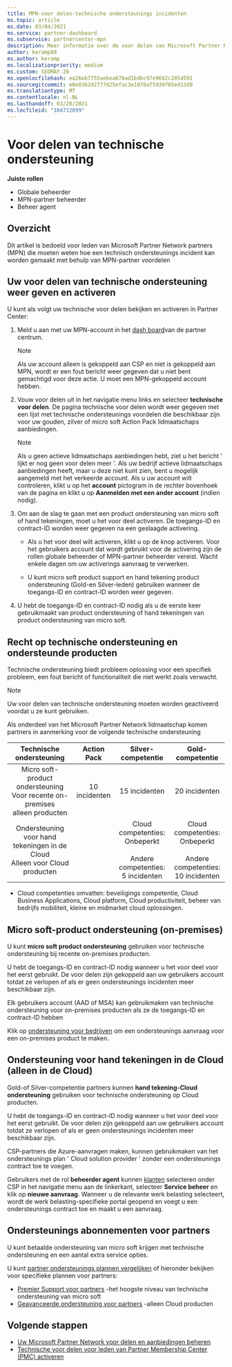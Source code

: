 ```yaml
---
title: MPN-voor delen-technische ondersteunings incidenten
ms.topic: article
ms.date: 03/04/2021
ms.service: partner-dashboard
ms.subservice: partnercenter-mpn
description: Meer informatie over de voor delen van Microsoft Partner Network (MPN) voor technische ondersteunings incidenten
author: keramp88
ms.author: keramp
ms.localizationpriority: medium
ms.custom: SEOMAY.20
ms.openlocfilehash: ea26eb7755aebea67bad1b4bc97e9662c2054591
ms.sourcegitcommit: e8e8362d2777d25efac3e1076af5939765ed13d0
ms.translationtype: MT
ms.contentlocale: nl-NL
ms.lasthandoff: 03/20/2021
ms.locfileid: "104712899"
---
```

# <a name="technical-support-benefits"></a>Voor delen van technische ondersteuning

**Juiste rollen**
-   Globale beheerder 
-   MPN-partner beheerder 
-   Beheer agent 

## <a name="overview"></a>Overzicht

Dit artikel is bedoeld voor leden van Microsoft Partner Network partners (MPN) die moeten weten hoe een technisch ondersteunings incident kan worden gemaakt met behulp van MPN-partner voordelen

## <a name="view-and-activate-your-technical-support-benefits"></a>Uw voor delen van technische ondersteuning weer geven en activeren 

U kunt als volgt uw technische voor delen bekijken en activeren in Partner Center:

1. Meld u aan met uw MPN-account in het [dash board](https://partner.microsoft.com/dashboard)van de partner centrum. 
    > [!NOTE]
    > Als uw account alleen is gekoppeld aan CSP en niet is gekoppeld aan MPN, wordt er een fout bericht weer gegeven dat u niet bent gemachtigd voor deze actie. U moet een MPN-gekoppeld account hebben.

2. Vouw voor delen uit in het navigatie menu links en selecteer **technische voor delen**. De pagina technische voor delen wordt weer gegeven met een lijst met technische ondersteunings voordelen die beschikbaar zijn voor uw gouden, zilver of micro soft Action Pack lidmaatschaps aanbiedingen. 

    > [!NOTE]
    >Als u geen actieve lidmaatschaps aanbiedingen hebt, ziet u het bericht ' lijkt er nog geen voor delen meer '. Als uw bedrijf actieve lidmaatschaps aanbiedingen heeft, maar u deze niet kunt zien, bent u mogelijk aangemeld met het verkeerde account. Als u uw account wilt controleren, klikt u op het **account** pictogram in de rechter bovenhoek van de pagina en klikt u op **Aanmelden met een ander account** (indien nodig).

3. Om aan de slag te gaan met een product ondersteuning van micro soft of hand tekeningen, moet u het voor deel activeren. De toegangs-ID en contract-ID worden weer gegeven na een geslaagde activering. 

    -   Als u het voor deel wilt activeren, klikt u op de knop activeren. Voor het gebruikers account dat wordt gebruikt voor de activering zijn de rollen globale beheerder of MPN-partner beheerder vereist. Wacht enkele dagen om uw activerings aanvraag te verwerken. 

    - U kunt micro soft product support en hand tekening product ondersteuning (Gold-en Silver-leden) gebruiken wanneer de toegangs-ID en contract-ID worden weer gegeven. 

 4. U hebt de toegangs-ID en contract-ID nodig als u de eerste keer gebruikmaakt van product ondersteuning of hand tekeningen van product ondersteuning van micro soft.  

## <a name="technical-support-entitlement-and-supported-products"></a>Recht op technische ondersteuning en ondersteunde producten

Technische ondersteuning biedt probleem oplossing voor een specifiek probleem, een fout bericht of functionaliteit die niet werkt zoals verwacht.

> [!NOTE]
> Uw voor delen van technische ondersteuning moeten worden geactiveerd voordat u ze kunt gebruiken. 

Als onderdeel van het Microsoft Partner Network lidmaatschap komen partners in aanmerking voor de volgende technische ondersteuning


| Technische ondersteuning |  Action Pack | Silver-competentie | Gold-competentie |
|:---:|:---:|:---:|:---:|
| Micro soft-product ondersteuning<br>Voor recente on-premises <br>alleen producten | 10 incidenten | 15 incidenten  | 20 incidenten |
| Ondersteuning voor hand tekeningen in de Cloud<br>Alleen voor Cloud producten |  | Cloud competenties:<br>Onbeperkt<br><br>Andere competenties:<br>5 incidenten  | Cloud competenties:<br>Onbeperkt<br>          <br>Andere competenties:<br>10 incidenten  |

* Cloud competenties omvatten: beveiligings competentie, Cloud Business Applications, Cloud platform, Cloud productiviteit, beheer van bedrijfs mobiliteit, kleine en midmarket cloud oplossingen.

## <a name="microsoft-product-support-on-premises"></a>Micro soft-product ondersteuning (on-premises)

U kunt  **micro soft product ondersteuning** gebruiken voor technische ondersteuning bij recente on-premises producten. 

U hebt de toegangs-ID en contract-ID nodig wanneer u het voor deel voor het eerst gebruikt. De voor delen zijn gekoppeld aan uw gebruikers account totdat ze verlopen of als er geen ondersteunings incidenten meer beschikbaar zijn.

Elk gebruikers account (AAD of MSA) kan gebruikmaken van technische ondersteuning voor on-premises producten als ze de toegangs-ID en contract-ID hebben

Klik op [ondersteuning voor bedrijven](https://support.serviceshub.microsoft.com/supportforbusiness/create) om een ondersteunings aanvraag voor een on-premises product te maken.

## <a name="signature-cloud-support-cloud-only"></a>Ondersteuning voor hand tekeningen in de Cloud (alleen in de Cloud)

Gold-of Silver-competentie partners kunnen **hand tekening-Cloud ondersteuning** gebruiken voor technische ondersteuning op Cloud producten. 

U hebt de toegangs-ID en contract-ID nodig wanneer u het voor deel voor het eerst gebruikt. De voor delen zijn gekoppeld aan uw gebruikers account totdat ze verlopen of als er geen ondersteunings incidenten meer beschikbaar zijn.

CSP-partners die Azure-aanvragen maken, kunnen gebruikmaken van het ondersteunings plan ' Cloud solution provider ' zonder een ondersteunings contract toe te voegen.

Gebruikers met de rol **beheerder agent** kunnen [klanten](https://partner.microsoft.com/commerce/customers/list) selecteren onder CSP in het navigatie menu aan de linkerkant, selecteer **Service beheer** en klik op **nieuwe aanvraag**.  Wanneer u de relevante werk belasting selecteert, wordt de werk belasting-specifieke portal geopend en voegt u een ondersteunings contract toe en maakt u een aanvraag.

## <a name="partner-support-plans"></a>Ondersteunings abonnementen voor partners

U kunt betaalde ondersteuning van micro soft krijgen met technische ondersteuning en een aantal extra service opties. 

U kunt [partner ondersteunings plannen vergelijken](https://partner.microsoft.com/support/partnersupport) of hieronder bekijken voor specifieke plannen voor partners:

- [Premier Support voor partners](https://partner.microsoft.com/support/microsoft-services-premier-support) -het hoogste niveau van technische ondersteuning van micro soft
- [Geavanceerde ondersteuning voor partners](https://partner.microsoft.com/support/advanced-cloud-support) -alleen Cloud producten


## <a name="next-steps"></a>Volgende stappen

- [Uw Microsoft Partner Network voor delen en aanbiedingen beheren](manage-your-partner-network-benefits.md)
- [Technische voor delen voor leden van Partner Membership Center (PMC) activeren](partner-membership-center-tech-benefits-activate.md)
